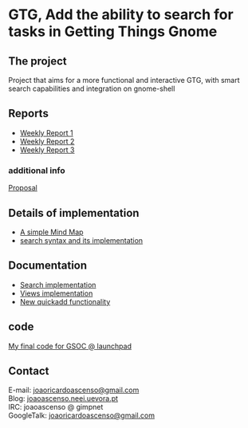 # GTG, Add the ability to search for tasks in Getting Things Gnome

## The project

Project that aims for a more functional and interactive GTG, with smart
search capabilities and integration on gnome-shell

## Reports

- [Weekly Report 1](http://joaoascenso.neei.uevora.pt/?p=22)
- [Weekly Report 2](http://joaoascenso.neei.uevora.pt/?p=24)
- [Weekly Report 3](http://joaoascenso.neei.uevora.pt/?p=30)

### additional info

[Proposal](http://www.google-melange.com/gsoc/proposal/review/google/gsoc2011/joaoascenso/1)

## Details of implementation

- [A simple Mind Map](http://joaoascenso.neei.uevora.pt/?page_id=32)
- [search syntax and its
  implementation](http://joaoascenso.neei.uevora.pt/wp-content/uploads/2011/06/Gtgsearch.png)

## Documentation

- [Search implementation](../../pre2020/search)
- [Views implementation](../../pre2020/views)
- [New quickadd functionality](https://wiki.gnome.org/quickadd%20gsoc2011)

## code

[My final code for GSOC @ launchpad](https://code.launchpad.net/~gtg-contributors/gtg/gsoc2011-joaoascenso)

## Contact

E-mail: <joaoricardoascenso@gmail.com>  
Blog: [joaoascenso.neei.uevora.pt](http://joaoascenso.neei.uevora.pt)  
IRC: joaoascenso @ gimpnet  
GoogleTalk: <joaoricardoascenso@gmail.com>

